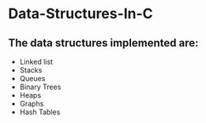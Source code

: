 # Data-Structures-In-C

## The data structures implemented are:

- Linked list
- Stacks
- Queues
- Binary Trees
- Heaps
- Graphs
- Hash Tables